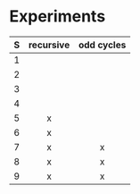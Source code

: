 # Experiments
|S| recursive | odd cycles |
|-|:---------:|:----------:|
|1|           |            |
|2|           |            |
|3|           |            |
|4|           |            |
|5|     x     |            |
|6|     x     |            |
|7|     x     |     x      |
|8|     x     |     x      |
|9|     x     |     x      |
